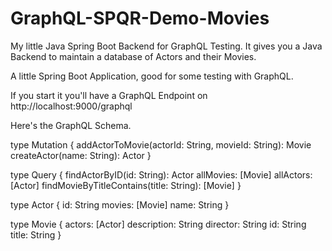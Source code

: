 # GraphQL-SPQR-Demo-Movies
My little Java Spring Boot Backend for GraphQL Testing. It gives you a Java Backend to maintain a database of Actors and their Movies.

A little Spring Boot Application, good for some testing with GraphQL. 

If you start it you'll have a GraphQL Endpoint on http://localhost:9000/graphql

Here's the GraphQL Schema.

type Mutation {
  addActorToMovie(actorId: String, movieId: String): Movie
  createActor(name: String): Actor
}

type Query {
  findActorByID(id: String): Actor
  allMovies: [Movie]
  allActors: [Actor]
  findMovieByTitleContains(title: String): [Movie]
}

type Actor {
  id: String
  movies: [Movie]
  name: String
}

type Movie {
  actors: [Actor]
  description: String
  director: String
  id: String
  title: String
}
